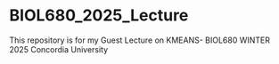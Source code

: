 # BIOL680_2025_Lecture
This repository is for my Guest Lecture on KMEANS- BIOL680 WINTER 2025 Concordia University
